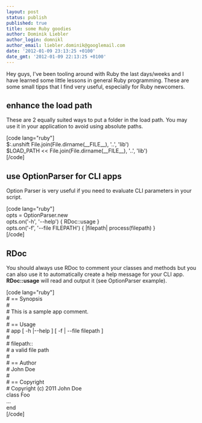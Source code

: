 ```yaml
---
layout: post
status: publish
published: true
title: some Ruby goodies
author: Dominik Liebler
author_login: domnikl
author_email: liebler.dominik@googlemail.com
date: '2012-01-09 23:13:25 +0100'
date_gmt: '2012-01-09 22:13:25 +0100'
---
```

<p>Hey guys, I've been tooling around with Ruby the last days/weeks and I have learned some little lessons in general Ruby programming. These are some small tipps that I find very useful, especially for Ruby newcomers.</p>
<h2>enhance the load path</h2>
<p>These are 2 equally suited ways to put a folder in the load path. You may use it in your application to avoid using absolute paths.</p>
<p>[code lang="ruby"]<br />
$:.unshift File.join(File.dirname(__FILE__), '..', 'lib')<br />
$LOAD_PATH &lt;&lt; File.join(File.dirname(__FILE__), '..', 'lib')<br />
[/code]</p>
<h2>use OptionParser for CLI apps</h2>
<p>Option Parser is very useful if you need to evaluate CLI parameters in your script.</p>
<p>[code lang="ruby"]<br />
opts = OptionParser.new<br />
opts.on('-h', '--help') { RDoc::usage }<br />
opts.on('-f', '--file FILEPATH') { |filepath| process(filepath) }<br />
[/code]</p>
<h2>RDoc</h2>
<p>You should always use RDoc to comment your classes and methods but you can also use it to automatically create a help message for your CLI app. <strong>RDoc::usage</strong> will read and output it (see OptionParser example).</p>
<p>[code lang="ruby"]<br />
# == Synopsis<br />
#<br />
# This is a sample app comment.<br />
#<br />
# == Usage<br />
#   app [ -h |--help ] [ -f | --file filepath ]<br />
#<br />
# filepath::<br />
#   a valid file path<br />
#<br />
# == Author<br />
# John Doe<br />
#<br />
# == Copyright<br />
# Copyright (c) 2011 John Doe<br />
class Foo<br />
    ...<br />
end<br />
[/code]</p>
